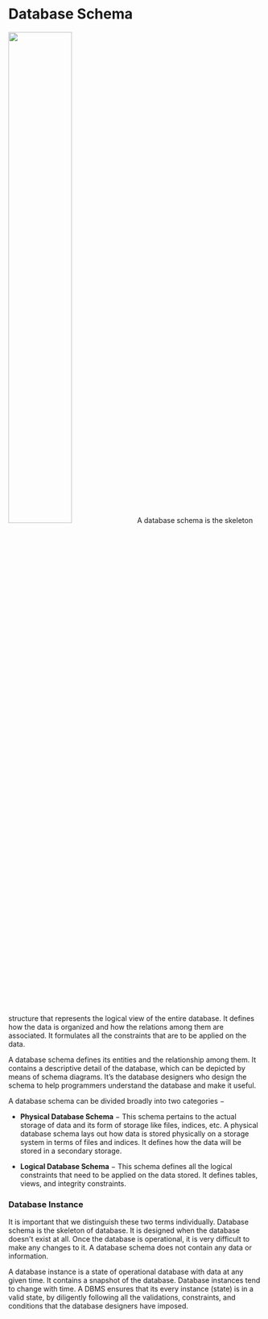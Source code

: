 # Database Schema

<img src="https://d2slcw3kip6qmk.cloudfront.net/marketing/pages/chart/seo/database/discovery/logical-physical-schema.svg" width="50%"/>
A database schema is the skeleton structure that represents the logical view of the entire database. It defines how the data is organized and how the relations among them are associated. It formulates all the constraints that are to be applied on the data.

A database schema defines its entities and the relationship among them. It contains a descriptive detail of the database, which can be depicted by means of schema diagrams. It’s the database designers who design the schema to help programmers understand the database and make it useful.


A database schema can be divided broadly into two categories −

- **Physical Database Schema** − This schema pertains to the actual storage of data and its form of storage like files, indices, etc. A physical database schema lays out how data is stored physically on a storage system in terms of files and indices. It defines how the data will be stored in a secondary storage.

- **Logical Database Schema** − This schema defines all the logical constraints that need to be applied on the data stored. It defines tables, views, and integrity constraints.

### Database Instance
It is important that we distinguish these two terms individually. Database schema is the skeleton of database. It is designed when the database doesn't exist at all. Once the database is operational, it is very difficult to make any changes to it. A database schema does not contain any data or information.

A database instance is a state of operational database with data at any given time. It contains a snapshot of the database. Database instances tend to change with time. A DBMS ensures that its every instance (state) is in a valid state, by diligently following all the validations, constraints, and conditions that the database designers have imposed.
